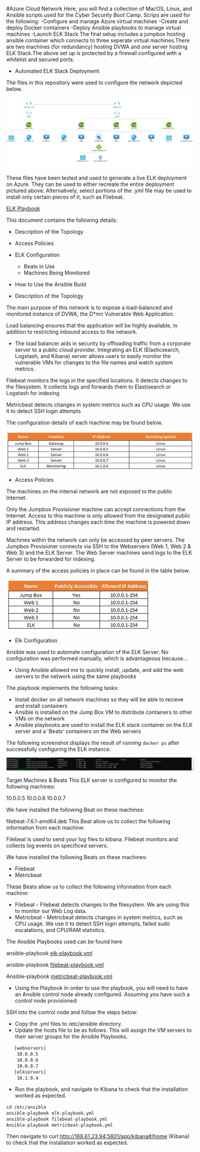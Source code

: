 #Azure Cloud Network
	Here, you will find a collection of MacOS, Linux, and Ansible scripts used for the Cyber Security Boot Camp.
Scrips are used for the following:
-Configure and manage Azure virtual machines
-Create and deploy Docker containers
-Deploy Ansible playbooks to manage virtual machines
-Launch ELK Stack
The final setup includes a jumpbox hosting ansible container which connects to three seperate virtual machines.There are two machines (for redundancy) hosting DVWA and one server hosting ELK Stack.The above set up is protected by a firewall configured with a whitelist and secured ports.

* Automated ELK Stack Deployment


The files in this repository were used to configure the network depicted below.

<img src="https://github.com/dharanik28/Project-1/blob/main/diagrams/Topology.PNG">

These files have been tested and used to generate a live ELK deployment on Azure. They can be used to either recreate the entire deployment pictured above. Alternatively, select portions of the .yml file may be used to install only certain pieces of it, such as Filebeat.


[ELK Playbook](https://github.com/dharanik28/Project-1/blob/main/ansible/elk-playbook.yml)


This document contains the following details:
* Description of the Topology
* Access Policies
* ELK Configuration
  * Beats in Use
  * Machines Being Monitored
* How to Use the Ansible Build




* Description of the Topology


The main purpose of this network is to expose a load-balanced and monitored instance of DVWA, the D*mn Vulnerable Web Application.


Load balancing ensures that the application will be highly available, in addition to restricting inbound access to the network.
- The load balancer aids in security by offloading traffic from a corporate server to a public cloud provider. 
Integrating an ELK (Elasticsearch, Logstash, and Kibana) server allows users to easily monitor the vulnerable VMs for changes to the file names and watch system metrics.


Filebeat monitors the logs in the specified locations. It detects changes to the filesystem. It collects logs and forwards them to Elastisearch or Logstash for indexing


Metricbeat detects changes in system metrics such as CPU usage. We use it to detect SSH login attempts


The configuration details of each machine may be found below.

<img src="https://github.com/dharanik28/Project-1/blob/main/diagrams/configurationDetailsofEachMachine.jpg">


* Access Policies


The machines on the internal network are not exposed to the public Internet. 


Only the Jumpbox Provisioner machine can accept connections from the Internet. Access to this machine is only allowed from the designated public IP address. This address changes each time the machine is powered down and restarted. 


Machines within the network can only be accessed by peer servers. The Jumpbox Provisioner connects via SSH to the Webservers (Web 1, Web 2 & Web 3) and the ELK Server. The Web Server machines send logs to the ELK Server to be forwarded for indexing.


A summary of the access policies in place can be found in the table below.
  
<img src="https://github.com/dharanik28/Project-1/blob/main/diagrams/AccessPolicyconfigImage.jpg">


*  Elk Configuration


Ansible was used to automate configuration of the ELK Server. No configuration was performed manually, which is advantageous because...
* Using Ansible allowed me to quickly install, update, and add the web servers to the network using the same playbooks


The playbook implements the following tasks:
* Install docker on all network machines so they will be able to recieve and install containers
* Ansible is installed on the Jump Box VM to distribute containers to other VMs on the network
* Ansible playbooks are used to install the ELK stack container on the ELK server and a 'Beats' containers on the Web servers

The following screenshot displays the result of running `docker ps` after successfully configuring the ELK instance.

<img src="https://github.com/dharanik28/Project-1/blob/main/diagrams/docker_ps_output.PNG">

Target Machines & Beats
This ELK server is configured to monitor the following machines:

10.0.0.5
10.0.0.6
10.0.0.7

We have installed the following Beat on these machines:

filebeat-7.6.1-amd64.deb
This Beat allow us to collect the following information from each machine:

Filebeat is used to send your log files to kibana. Filebeat monitors and collects log events on specificed servers.


We have installed the following Beats on these machines:


* Filebeat
* Metricbeat


These Beats allow us to collect the following information from each machine:


* Filebeat - Filebeat detects changes to the filesystem. We are using this to monitor our Web Log data.
* Metricbeat - Metricbeat detects changes in system metrics, such as CPU usage. We use it to detect SSH login attempts, failed sudo escalations, and CPU/RAM statistics.


The Ansible Playbooks used can be found here

ansible-playbook [elk-playbook.yml](https://github.com/dharanik28/Project-1/blob/main/ansible/elk-playbook.yml)

ansible-playbook [filebeat-playbook.yml](https://github.com/dharanik28/Project-1/blob/main/ansible/filebeat-playbook.yml)

Ansible-playbook [metricbeat-playbook.yml](https://github.com/dharanik28/Project-1/blob/main/ansible/metricbeat-playbook.yml)

* Using the Playbook
In order to use the playbook, you will need to have an Ansible control node already configured. Assuming you have such a control node provisioned: 


SSH into the control node and follow the steps below:
- Copy the .yml files to /etc/ansible directory.
- Update the hosts file to be as follows. This will assign the VM servers to their server groups for the Ansible Playbooks.


```
   [webservers]
    10.0.0.5
    10.0.0.6
    10.0.0.7
   [elkservers]
    10.1.0.4
```
	
- Run the playbook, and navigate to Kibana to check that the installation worked as expected.

```
cd /etc/ansible
ansible-playbook elk-playbook.yml
ansible-playbook filebeat-playbook.yml
Ansible-playbook metricbeat-playbook.yml
```

Then navigate to curl http://168.61.23.94:5601/app/kibana#/home (Kibana) to check that the installation worked as expected. 

